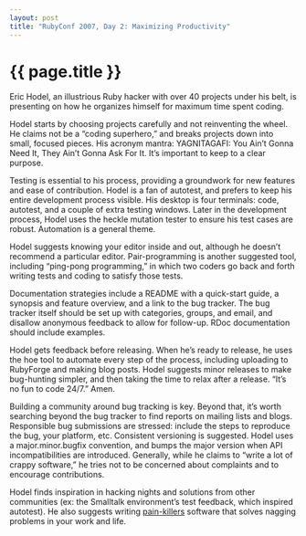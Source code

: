 ```yaml
---
layout: post
title: "RubyConf 2007, Day 2: Maximizing Productivity"
---
```


{{ page.title }}
================

Eric Hodel, an illustrious Ruby hacker with over 40 projects under his belt, is presenting on how he organizes himself for maximum time spent coding.

Hodel starts by choosing projects carefully and not reinventing the wheel. He claims not be a “coding superhero,” and breaks projects down into small, focused pieces. His acronym mantra: YAGNITAGAFI: You Ain’t Gonna Need It, They Ain’t Gonna Ask For It. It’s important to keep to a clear purpose.

Testing is essential to his process, providing a groundwork for new features and ease of contribution. Hodel is a fan of autotest, and prefers to keep his entire development process visible. His desktop is four terminals: code, autotest, and a couple of extra testing windows. Later in the development process, Hodel uses the heckle mutation tester to ensure his test cases are robust. Automation is a general theme.

Hodel suggests knowing your editor inside and out, although he doesn’t recommend a particular editor. Pair-programming is another suggested tool, including “ping-pong programming,” in which two coders go back and forth writing tests and coding to satisfy those tests.

Documentation strategies include a README with a quick-start guide, a synopsis and feature overview, and a link to the bug tracker. The bug tracker itself should be set up with categories, groups, and email, and disallow anonymous feedback to allow for follow-up. RDoc documentation should include examples.

Hodel gets feedback before releasing. When he’s ready to release, he uses the hoe tool to automate every step of the process, including uploading to RubyForge and making blog posts. Hodel suggests minor releases to make bug-hunting simpler, and then taking the time to relax after a release. “It’s no fun to code 24/7.” Amen.

Building a community around bug tracking is key. Beyond that, it’s worth searching beyond the bug tracker to find reports on mailing lists and blogs. Responsible bug submissions are stressed: include the steps to reproduce the bug, your platform, etc. Consistent versioning is suggested. Hodel uses a major.minor.bugfix convention, and bumps the major version when API incompatibilities are introduced. Generally, while he claims to “write a lot of crappy software,” he tries not to be concerned about complaints and to encourage contributions.

Hodel finds inspiration in hacking nights and solutions from other communities (ex: the Smalltalk environment’s test feedback, which inspired autotest). He also suggests writing [pain-killers]() software that solves nagging problems in your work and life.
